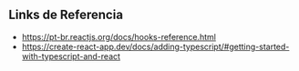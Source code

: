 ## Links de Referencia

- https://pt-br.reactjs.org/docs/hooks-reference.html
- https://create-react-app.dev/docs/adding-typescript/#getting-started-with-typescript-and-react
